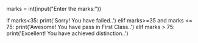 marks = int(input("Enter the marks:"))

if marks<35:
    print('Sorry! You have failed..')
elif marks>=35 and marks <= 75:
    print('Awesome! You have pass in First Class..')
elif marks > 75:
    print('Excellent! You have achieved distinction..')
